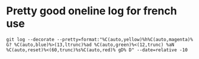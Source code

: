 # Pretty good oneline log for french use
```
git log --decorate --pretty=format:"%C(auto,yellow)%h%C(auto,magenta)% G? %C(auto,blue)%>(13,ltrunc)%ad %C(auto,green)%<(12,trunc) %aN %C(auto,reset)%<(60,trunc)%s%C(auto,red)% gD% D" --date=relative -10
```

